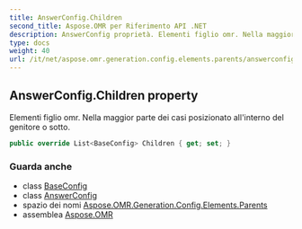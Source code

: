 ```yaml
---
title: AnswerConfig.Children
second_title: Aspose.OMR per Riferimento API .NET
description: AnswerConfig proprietà. Elementi figlio omr. Nella maggior parte dei casi posizionato allinterno del genitore o sotto.
type: docs
weight: 40
url: /it/net/aspose.omr.generation.config.elements.parents/answerconfig/children/
---
```

## AnswerConfig.Children property

Elementi figlio omr. Nella maggior parte dei casi posizionato all'interno del genitore o sotto.

```csharp
public override List<BaseConfig> Children { get; set; }
```

### Guarda anche

* class [BaseConfig](../../../aspose.omr.generation.config/baseconfig/)
* class [AnswerConfig](../)
* spazio dei nomi [Aspose.OMR.Generation.Config.Elements.Parents](../../answerconfig/)
* assemblea [Aspose.OMR](../../../)


